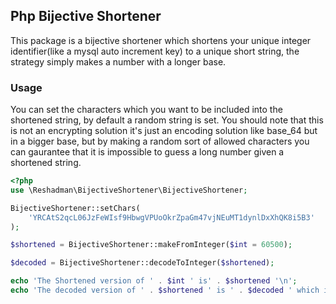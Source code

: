 ## Php Bijective Shortener
This package is a bijective shortener which shortens your unique integer identifier(like a mysql auto increment key) to a unique short string, the strategy simply makes a number with a longer base.

### Usage
You can set the characters which you want to be included into the shortened string, by default a random string is set. You should note that this is not an encrypting solution it's just an encoding solution like base_64 but in a bigger base, but by making a random sort of allowed characters you can gaurantee that it is impossible to guess a long number given a shortened string.
```php
<?php
use \Reshadman\BijectiveShortener\BijectiveShortener;

BijectiveShortener::setChars(
    'YRCAtS2qcL06JzFeWIsf9HbwgVPUoOkrZpaGm47vjNEuMT1dynlDxXhQK8i5B3'
);

$shortened = BijectiveShortener::makeFromInteger($int = 60500);

$decoded = BijectiveShortener::decodeToInteger($shortened);

echo 'The Shortened version of ' . $int ' is' . $shortened '\n';
echo 'The decoded version of ' . $shortened ' is ' . $decoded ' which is equal to original number(' . $int ')';
```